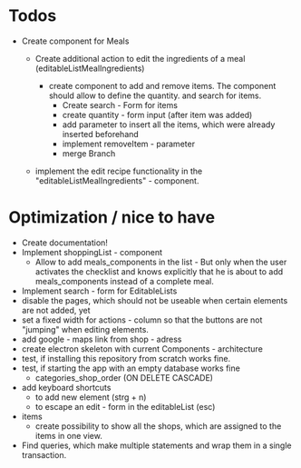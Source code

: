 # Todos
- Create component for Meals
    - Create additional action to edit the ingredients of a meal (editableListMealIngredients)
        - create component to add and remove items. The component should allow to define the quantity. and search for items.
            - Create search - Form for items
            - create quantity - form input (after item was added)
            - add parameter to insert all the items, which were already inserted beforehand
            - implement removeItem - parameter
            - merge Branch


    - implement the edit recipe functionality in the "editableListMealIngredients" - component.

# Optimization / nice to have
- Create documentation!
- Implement shoppingList - component
    - Allow to add meals_components in the list - But only when the user activates the checklist and knows explicitly that he is about to add meals_components instead of a complete meal.
- Implement search - form for EditableLists
- disable the pages, which should not be useable when certain elements are not added, yet
- set a fixed width for actions - column so that the buttons are not "jumping" when editing elements.
- add google - maps link from shop - adress
- create electron skeleton with current Components - architecture
- test, if installing this repository from scratch works fine.
- test, if starting the app with an empty database works fine
    - categories_shop_order (ON DELETE CASCADE)
- add keyboard shortcuts 
    - to add new element (strg + n)
    - to escape an edit - form in the editableList (esc)
- items
    - create possibility to show all the shops, which are assigned to the items in one view.
- Find queries, which make multiple statements and wrap them in a single transaction.
